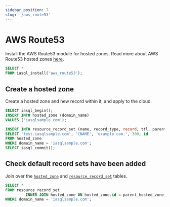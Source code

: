 ```yaml
---
sidebar_position: 7
slug: '/aws_route53'
---
```


# AWS Route53

Install the AWS Route53 module for hosted zones. Read more about AWS Route53 hosted
zones [here](https://docs.aws.amazon.com/Route53/latest/DeveloperGuide/hosted-zones-working-with.html).

```sql
SELECT *
FROM iasql_install('aws_route53');
```

## Create a hosted zone

Create a hosted zone and new record within it, and apply to the cloud.

```sql TheButton
SELECT iasql_begin();
INSERT INTO hosted_zone (domain_name)
VALUES ('iasqlsample.com');

INSERT INTO resource_record_set (name, record_type, record, ttl, parent_hosted_zone_id)
SELECT 'test.iasqlsample.com', 'CNAME', 'example.com.', 300, id
FROM hosted_zone
WHERE domain_name = 'iasqlsample.com';
SELECT iasql_commit();
```

## Check default record sets have been added

Join over the [`hosted_zone`](https://dbdocs.io/iasql/iasql?table=hosted_zone&schema=public&view=table_structure)
and [`resource_record_set`](https://dbdocs.io/iasql/iasql?table=resource_record_set&schema=public&view=table_structure)
tables.

```sql TheButton
SELECT *
FROM resource_record_set
         INNER JOIN hosted_zone ON hosted_zone.id = parent_hosted_zone_id
WHERE domain_name = 'iasqlsample.com';
```

